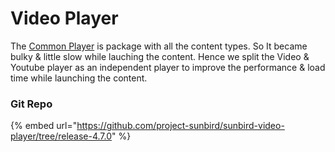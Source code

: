 # Video Player

The [Common Player](common-player/) is package with all the content types. So It became bulky & little slow while lauching the content. Hence we split the Video & Youtube player as an independent player to improve the performance & load time while launching the content.



### Git Repo

{% embed url="https://github.com/project-sunbird/sunbird-video-player/tree/release-4.7.0" %}
